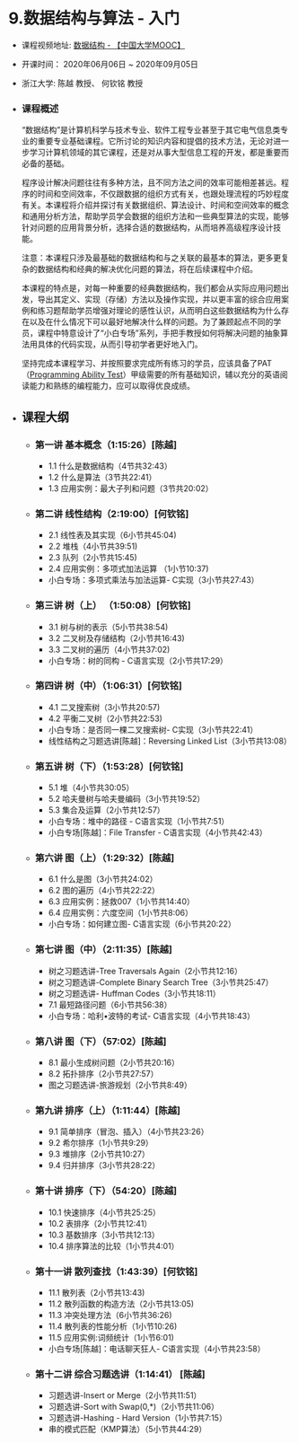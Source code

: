 # 9.数据结构与算法 - 入门

- 课程视频地址:  [数据结构 - 【中国大学MOOC】](https://www.icourse163.org/course/ZJU-93001)
- 开课时间： 2020年06月06日 ~ 2020年09月05日
- 浙江大学: 陈越 教授、 何钦铭 教授

- ### 课程概述
    “数据结构”是计算机科学与技术专业、软件工程专业甚至于其它电气信息类专业的重要专业基础课程。它所讨论的知识内容和提倡的技术方法，无论对进一步学习计算机领域的其它课程，还是对从事大型信息工程的开发，都是重要而必备的基础。

    程序设计解决问题往往有多种方法，且不同方法之间的效率可能相差甚远。程序的时间和空间效率，不仅跟数据的组织方式有关，也跟处理流程的巧妙程度有关。本课程将介绍并探讨有关数据组织、算法设计、时间和空间效率的概念和通用分析方法，帮助学员学会数据的组织方法和一些典型算法的实现，能够针对问题的应用背景分析，选择合适的数据结构，从而培养高级程序设计技能。

    注意：本课程只涉及最基础的数据结构和与之关联的最基本的算法，更多更复杂的数据结构和经典的解决优化问题的算法，将在后续课程中介绍。

    本课程的特点是，对每一种重要的经典数据结构，我们都会从实际应用问题出发，导出其定义、实现（存储）方法以及操作实现，并以更丰富的综合应用案例和练习题帮助学员增强对理论的感性认识，从而明白这些数据结构为什么存在以及在什么情况下可以最好地解决什么样的问题。为了兼顾起点不同的学员，课程中特意设计了“小白专场”系列，手把手教授如何将解决问题的抽象算法用具体的代码实现，从而引导初学者更好地入门。

    坚持完成本课程学习、并按照要求完成所有练习的学员，应该具备了PAT（[Programming Ability Test](https://www.patest.cn/)）甲级需要的所有基础知识，辅以充分的英语阅读能力和熟练的编程能力，应可以取得优良成绩。



- ## 课程大纲
    - ### 第一讲 基本概念（1:15:26）[陈越]
        - 1.1 什么是数据结构（4节共32:43）
        - 1.2 什么是算法（3节共22:41）
        - 1.3 应用实例：最大子列和问题（3节共20:02）

    - ### 第二讲 线性结构（2:19:00）[何钦铭]
        - 2.1 线性表及其实现（6小节共45:04)
        - 2.2 堆栈（4小节共39:51)
        - 2.3 队列（2小节共15:45)
        - 2.4 应用实例：多项式加法运算 （1小节10:37)
        - 小白专场：多项式乘法与加法运算- C实现（3小节共27:43）

    - ### 第三讲 树（上） （1:50:08）[何钦铭]
        - 3.1 树与树的表示（5小节共38:54)
        - 3.2 二叉树及存储结构（2小节共16:43)
        - 3.3 二叉树的遍历（4小节共37:02)
        - 小白专场：树的同构 - C语言实现（2小节共17:29）

    - ### 第四讲 树（中）（1:06:31）[何钦铭]
        - 4.1 二叉搜索树（3小节共20:57)
        - 4.2 平衡二叉树（2小节共22:53)
        - 小白专场：是否同一棵二叉搜索树- C实现（3小节共22:41）
        - 线性结构之习题选讲[陈越]：Reversing Linked List（3小节共13:08）

    - ### 第五讲 树（下）（1:53:28）[何钦铭]
        - 5.1 堆（4小节共30:05）
        - 5.2 哈夫曼树与哈夫曼编码（3小节共19:52）
        - 5.3 集合及运算（2小节共12:57）
        - 小白专场：堆中的路径 - C语言实现（1小节共7:51）
        - 小白专场[陈越]：File Transfer - C语言实现（4小节共42:43）

    - ### 第六讲 图（上）（1:29:32）[陈越]
        - 6.1 什么是图（3小节共24:02）
        - 6.2 图的遍历（4小节共22:22）
        - 6.3 应用实例：拯救007（1小节共14:40）
        - 6.4 应用实例：六度空间（1小节共8:06）
        - 小白专场：如何建立图- C语言实现（6小节共20:22）

    - ### 第七讲 图（中）（2:11:35）[陈越]
        - 树之习题选讲-Tree Traversals Again（2小节共12:16）
        - 树之习题选讲-Complete Binary Search Tree（3小节共25:47）
        - 树之习题选讲- Huffman Codes（3小节共18:11）
        - 7.1 最短路径问题（6小节共56:38）
        - 小白专场：哈利•波特的考试- C语言实现（4小节共18:43）

    - ### 第八讲 图（下）（57:02）[陈越]
        - 8.1 最小生成树问题（2小节共20:16）
        - 8.2 拓扑排序（2小节共27:57）
        - 图之习题选讲-旅游规划（2小节共8:49）

    - ### 第九讲 排序（上）（1:11:44）[陈越]
        - 9.1 简单排序（冒泡、插入）（4小节共23:26）
        - 9.2 希尔排序（1小节共9:29）
        - 9.3 堆排序（2小节共10:27）
        - 9.4 归并排序（3小节共28:22）

    - ### 第十讲 排序（下）（54:20）[陈越]
        - 10.1 快速排序（4小节共25:25）
        - 10.2 表排序（2小节共12:41）
        - 10.3 基数排序（3小节共12:13）
        - 10.4 排序算法的比较（1小节共4:01）

    - ### 第十一讲 散列查找（1:43:39）[何钦铭]
        - 11.1 散列表（2小节共13:43)
        - 11.2 散列函数的构造方法（2小节共13:05)
        - 11.3 冲突处理方法（6小节共36:26)
        - 11.4 散列表的性能分析（1小节10:26)
        - 11.5 应用实例:词频统计（1小节6:01)
        - 小白专场[陈越]：电话聊天狂人- C语言实现（4小节共23:58）

    - ### 第十二讲 综合习题选讲（1:14:41） [陈越]
        - 习题选讲-Insert or Merge（2小节共11:51）
        - 习题选讲-Sort with Swap(0,*)（2小节共11:06）
        - 习题选讲-Hashing - Hard Version（1小节共7:15）
        - 串的模式匹配（KMP算法）（5小节共44:29）

